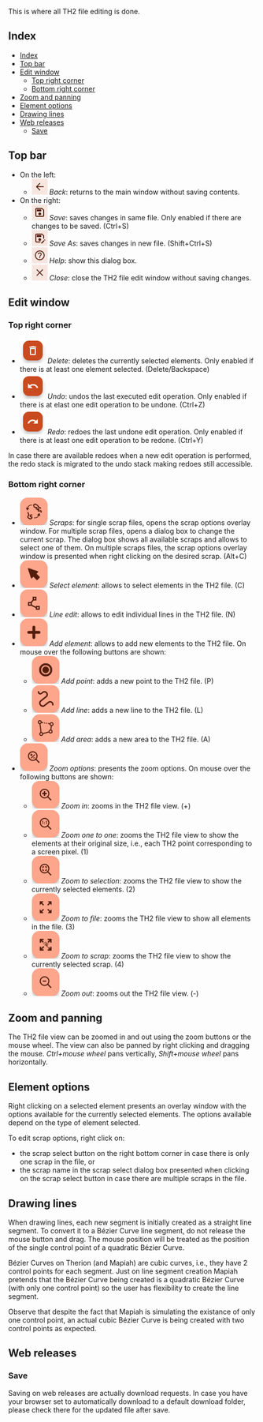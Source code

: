This is where all TH2 file editing is done.

## Index
- [Index](#index)
- [Top bar](#top-bar)
- [Edit window](#edit-window)
  - [Top right corner](#top-right-corner)
  - [Bottom right corner](#bottom-right-corner)
- [Zoom and panning](#zoom-and-panning)
- [Element options](#element-options)
- [Drawing lines](#drawing-lines)
- [Web releases](#web-releases)
  - [Save](#save)

## Top bar
* On the left:
    * ![Back icon](assets/help/images/iconBack.png "Back")  _Back_: returns to the main window without saving contents.
* On the right:
  *  ![Save icon](assets/help/images/iconSave.png "Save")  _Save_: saves changes in same file. Only enabled if there are changes to be saved. (Ctrl+S)
  *  ![Save As icon](assets/help/images/iconSaveAs.png "Save As")  _Save As_: saves changes in new file. (Shift+Ctrl+S)
  * ![Help icon](assets/help/images/iconHelp.png "Help") _Help_: show this dialog box.
  * ![Close icon](assets/help/images/iconClose.png "Close") _Close_: close the TH2 file edit window without saving changes.

## Edit window

### Top right corner
* ![Delete button](assets/help/images/buttonDelete.png "Delete")  _Delete_: deletes the currently selected elements. Only enabled if there is at least one element selected. (Delete/Backspace)
* ![Undo button](assets/help/images/buttonUndo.png "Undo")  _Undo_: undos the last executed edit operation. Only enabled if there is at elast one edit operation to be undone. (Ctrl+Z)
* ![Redo button](assets/help/images/buttonRedo.png "Redo")  _Redo_: redoes the last undone edit operation. Only enabled if there is at least one edit operation to be redone. (Ctrl+Y)

In case there are available redoes when a new edit operation is performed, the redo stack is migrated to the undo stack making redoes still accessible.

### Bottom right corner
* ![Scraps button](assets/help/images/buttonScraps.png "Scraps")  _Scraps_: for single scrap files, opens the scrap options overlay window. For multiple scrap files, opens a dialog box to change the current scrap. The dialog box shows all available scraps and allows to select one of them. On multiple scraps files, the scrap options overlay window is presented when right clicking on the desired scrap. (Alt+C)
* ![Select element button](assets/help/images/buttonSelectElement.png "Select element")  _Select element_: allows to select elements in the TH2 file. (C)
* ![Line edit button](assets/help/images/buttonLineEdit.png "Line edit")  _Line edit_: allows to edit individual lines in the TH2 file. (N)
* ![Add element button](assets/help/images/buttonAddElement.png "Add element")  _Add element_: allows to add new elements to the TH2 file. On mouse over the following buttons are shown:
  * ![Add point button](assets/help/images/buttonAddPoint.png "Add point")  _Add point_: adds a new point to the TH2 file. (P)
  * ![Add line button](assets/help/images/buttonAddLine.png "Add line")  _Add line_: adds a new line to the TH2 file. (L)
  * ![Add area button](assets/help/images/buttonAddArea.png "Add area")  _Add area_: adds a new area to the TH2 file. (A)
* ![Zoom options button](assets/help/images/buttonZoomOptions.png "Zoom options")  _Zoom options_: presents the zoom options. On mouse over the following buttons are shown:
  * ![Zoom in button](assets/help/images/buttonZoomIn.png "Zoom in")  _Zoom in_: zooms in the TH2 file view. (+)
  * ![Zoom One to One button](assets/help/images/buttonZoomOneToOne.png "Zoom one to one")  _Zoom one to one_: zooms the TH2 file view to show the elements at their original size, i.e., each TH2 point corresponding to a screen pixel. (1)
  * ![Zoom to selection button](assets/help/images/buttonZoomSelection.png "Zoom to selection")  _Zoom to selection_: zooms the TH2 file view to show the currently selected elements. (2)
  * ![Zoom to file button](assets/help/images/buttonZoomFile.png "Zoom to file")  _Zoom to file_: zooms the TH2 file view to show all elements in the file. (3)
  * ![Zoom to scrap button](assets/help/images/buttonZoomScrap.png "Zoom to scrap")  _Zoom to scrap_: zooms the TH2 file view to show the currently selected scrap. (4)
  * ![Zoom out button](assets/help/images/buttonZoomOut.png "Zoom out")  _Zoom out_: zooms out the TH2 file view. (-)

## Zoom and panning
The TH2 file view can be zoomed in and out using the zoom buttons or the mouse wheel.
The view can also be panned by right clicking and dragging the mouse.
_Ctrl+mouse wheel_ pans vertically, _Shift+mouse wheel_ pans horizontally.

## Element options
Right clicking on a selected element presents an overlay window with the options available for the currently selected elements.
The options available depend on the type of element selected.

To edit scrap options, right click on:
* the scrap select button on the right bottom corner in case there is only one scrap in the file, or
* the scrap name in the scrap select dialog box presented when clicking on the scrap select button in case there are multiple scraps in the file.

## Drawing lines

When drawing lines, each new segment is initially created as a straight line segment. To convert it to a Bézier Curve line segment, do not release the mouse button and drag. The mouse position will be treated as the position of the single control point of a quadratic Bézier Curve.

Bézier Curves on Therion (and Mapiah) are cubic curves, i.e., they have 2 control points for each segment. Just on line segment creation Mapiah pretends that the Bézier Curve being created is a quadratic Bézier Curve (with only one control point) so the user has flexibility to create the line segment.

Observe that despite the fact that Mapiah is simulating the existance of only one control point, an actual cubic Bézier Curve is being created with two control points as expected.

## Web releases

### Save

Saving on web releases are actually download requests. In case you have your browser set to automatically download to a default download folder, please check there for the updated file after save.

